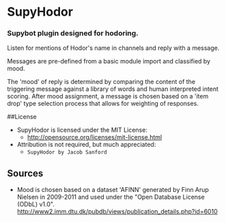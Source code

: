 # SupyHodor
### Supybot plugin designed for hodoring.

Listen for mentions of Hodor's name in channels and reply with a message.

Messages are pre-defined from a basic module import and classified by mood.

The 'mood' of reply is determined by comparing the content of the triggering
message against a library of words and human interpreted intent scoring. After
mood assignment, a message is chosen based on a 'item drop' type selection process
that allows for weighting of responses.

##License
- SupyHodor is licensed under the MIT License:
  - http://opensource.org/licenses/mit-license.html
- Attribution is not required, but much appreciated:
  - `SupyHodor by Jacob Sanford`

## Sources
- Mood is chosen based on a dataset 'AFINN' generated by Finn Arup Nielsen in
2009-2011 and used under the "Open Database License (ODbL) v1.0". http://www2.imm.dtu.dk/pubdb/views/publication_details.php?id=6010
